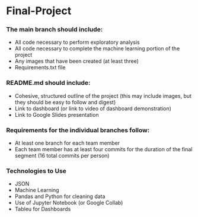 # Final-Project

### The main branch should include:

- All code necessary to perform exploratory analysis
- All code necessary to complete the machine learning portion of the project
- Any images that have been created (at least three)
- Requirements.txt file

### README.md should include:

- Cohesive, structured outline of the project (this may include images, but they should be easy to follow and digest)
- Link to dashboard (or link to video of dashboard demonstration)
- Link to Google Slides presentation

### Requirements for the individual branches follow:

- At least one branch for each team member
- Each team member has at least four commits for the duration of the final segment (16 total commits per person)

### Technologies to Use
- JSON
- Machine Learning 
- Pandas and Python for cleaning data 
- Use of Jupyter Notebook (or Google Collab)
- Tableu for Dashboards 
